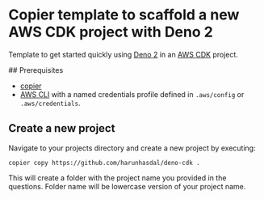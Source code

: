 # Copier template to scaffold a new AWS CDK project with Deno 2

Template to get started quickly using [Deno 2](https://deno.com/) in an [AWS CDK](https://aws.amazon.com/cdk/) project.

## Prerequisites

- [copier](https://github.com/copier-org/copier)
- [AWS CLI](https://aws.amazon.com/cli/) with a named credentials profile defined in `.aws/config` or `.aws/credentials`.

## Create a new project

Navigate to your projects directory and create a new project by executing:

`copier copy https://github.com/harunhasdal/deno-cdk .`

This will create a folder with the project name you provided in the questions. Folder name will be lowercase version of your project name.
